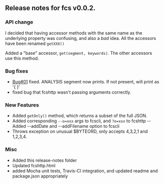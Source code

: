 Release notes for fcs v0.0.2.
-----------------------------

### API change

I decided that having accessor methods with the same name as the underlying property was
confusing, and also a *bad* idea.  All the accessors have been renamed `getXXX()`

Added a "base" accessor, `get(segment, keywords)`.  The other accessors use this method.

### Bug fixes

- [Bug#01](https://github.com/MorganConrad/fcs/issues/1) fixed.  ANALYSIS segment now prints.  If not present, will print as '{ }'
- fixed bug that fcshttp wasn't passing arguments correctly.

### New Features

- Added `getOnly()` method, which returns a subset of the full JSON.
- Added corresponding `--o=xxx` args to fcscli, and `?o=xxx` to fcshttp
--Added --addDate and --addFilename option to fcscli
- Throws exception on unusual $BYTEORD, only accepts 4,3,2,1 and 1,2,3,4.

### Misc

- Added this release-notes folder
- Updated fcshttp.html
- added Mocha unit tests, Travis-CI integration, and updated readme and package.json appropriately

